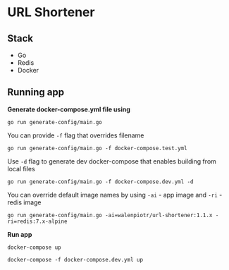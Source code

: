 # URL Shortener

## Stack
- Go
- Redis
- Docker

## Running app

**Generate docker-compose.yml file using**
```
go run generate-config/main.go
```

You can provide `-f` flag that overrides filename

```
go run generate-config/main.go -f docker-compose.test.yml
```

Use `-d` flag to generate dev docker-compose that enables building from local files 
```
go run generate-config/main.go -f docker-compose.dev.yml -d 
```
You can override default image names by using `-ai` - app image and `-ri` - redis image
```
go run generate-config/main.go -ai=walenpiotr/url-shortener:1.1.x -ri=redis:7.x-alpine
```

**Run app**
```
docker-compose up
```

```
docker-compose -f docker-compose.dev.yml up
```